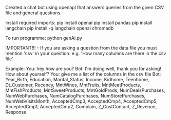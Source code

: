 Created a chat bot using openapi that answers queries from the given CSV file and general questions.

Install required imports:
pip install openai
pip install pandas
pip install langchain
pip install -q langchain openai chromadb


To run programme:
python genAi.py


IMPORTANT!!!
    - If you are asking a question from the data file you must mention 'csv' in your question. e.g. 'How many columns are there in the csv file'


Example: 
You: hey how are you?
Bot: I'm doing well, thank you for asking! How about yourself?
You: give me a list of the columns in the csv file
Bot: Year_Birth, Education, Marital_Status, Income, Kidhome, Teenhome, Dt_Customer, Recency, MntWines, MntFruits, MntMeatProducts, MntFishProducts, MntSweetProducts, MntGoldProds, NumDealsPurchases, NumWebPurchases, NumCatalogPurchases, NumStorePurchases, NumWebVisitsMonth, AcceptedCmp3, AcceptedCmp4, AcceptedCmp5, AcceptedCmp1, AcceptedCmp2, Complain, Z_CostContact, Z_Revenue, Response